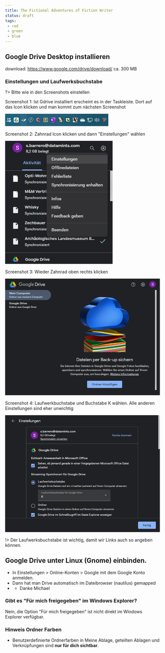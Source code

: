 ```yaml
---
title: The Fictional Adventures of Fiction Writer
status: draft
tags: 
 - red
 - green
 - blue
---
```



## Google Drive Desktop installieren
download: https://www.google.com/drive/download/
ca. 300 MB

### Einstellungen und Laufwerksbuchstabe
?> Bitte wie in den Screenshots einstellen

Screenshot 1: Ist Gdrive installiert erscheint es in der Taskleiste. Dort auf das Icon klicken und man kommt zum nächsten Screenshot

![01](../assets/img/gdrive_00_Image005_2023-12-01_09h12m.png)

Screenshot 2: Zahnrad Icon klicken und dann "Einstellungen" wählen

![02](../assets/img/gdrive_01_Image004_2023-12-01_09h12m.png)

Screenshot 3: Wieder Zahnrad oben rechts klicken

![03](../assets/img/gdrive_02_Image006_2023-12-01_09h12m.png)

Screenshot 4: Laufwerkbuchstabe und Buchstabe K wählen. Alle anderen Einstellungen sind eher unwichtig

![04](../assets/img/gdrive_03_Image007_2023-12-01_09h12m.png)


!> Der Laufwerksbuchstabe ist wichtig, damit wir Links auch so angeben können.

## Google Drive unter Linux (Gnome) einbinden.
- In Einstellungen > Online-Konten > Google mit dem Google Konto anmelden.
- Dann hat man Drive automatisch im Dateibrowser (nautilus) gemapped
- - Danke Michael

### Gibt es "Für mich freigegeben" im Windows Explorer?
Nein, die Option "Für mich freigegeben" ist nicht direkt im Windows Explorer verfügbar. 

### Hinweis Ordner Farben
- Benutzerdefinierte Ordnerfarben in Meine Ablage, geteilten Ablagen und Verknüpfungen sind **nur für dich sichtbar**. 

